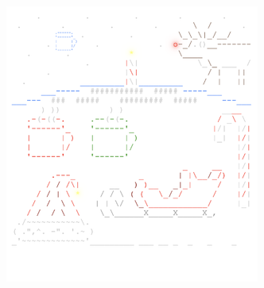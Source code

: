 <img align="left" style="float: left;" src="progress.png" width="530px">

<pre>
<a href='day/25'>Day 25: Four-Dimensional Adventure</a>
<a href='day/24'>Day 24: Immune System Simulator 20XX</a>
<a href='day/23'>Day 23: Experimental Emergency Teleportation</a>
<a href='day/22'>Day 22: Mode Maze</a>
<a href='day/21'>Day 21: Chronal Conversion</a>
<a href='day/20'>Day 20: A Regular Map</a>
<a href='day/19'>Day 19: Go With The Flow</a>
<a href='day/18'>Day 18: Settlers of The North Pole</a>
<a href='day/17'>Day 17: Reservoir Research</a>
<a href='day/16'>Day 16: Chronal Classification</a>
<a href='day/15'>Day 15: Beverage Bandits</a>
<a href='day/14'>Day 14: Chocolate Charts</a>
<a href='day/13'>Day 13: Mine Cart Madness</a>
<a href='day/12'>Day 12: Subterranean Sustainability</a>
<a href='day/11'>Day 11: Chronal Charge</a>
<a href='day/10'>Day 10: The Stars Align</a>
<a href='day/9'>Day 9: Marble Mania</a>
<a href='day/8'>Day 8: Memory Maneuver</a>
<a href='day/7'>Day 7: The Sum of Its Parts</a>
<a href='day/6'>Day 6: Chronal Coordinates</a>
<a href='day/5'>Day 5: Alchemical Reduction</a>
<a href='day/4'>Day 4: Repose Record</a>
<a href='day/3'>Day 3: No Matter How You Slice It</a>
<a href='day/2'>Day 2: Inventory Management System</a>
<a href='day/1'>Day 1: Chronal Calibration</a>
</pre>
